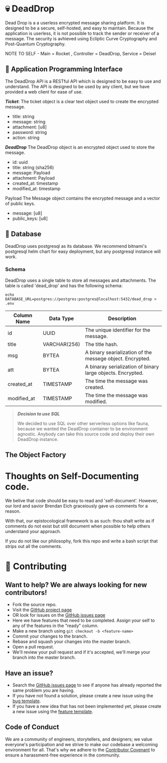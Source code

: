 # 💀 DeadDrop
Dead Drop is a a userless encrypted message sharing platform. It is designed to be a secure, self-hosted, and easy to maintain. 
Because the application is userless, it is not possible to track the sender or receiver of a message. The security is avhieved using Ecliptic Curve Cryptography and Post-Quantum Cryptography.


NOTE TO SELF - Main = Rocket , Controller = DeadDrop, Service = Deisel 
## 🤖 Application Programming Interface
The DeadDrop API is a RESTful API which is designed to be easy to use and understand. The API is designed to be used by any client, but we have provided a web client for ease of use.

***Ticket***:
The ticket object is a clear text object used to create the encrypted message.
- title: string
- message: string
- attachment: [u8]
- password: string
- action: string

***DeadDrop***
The DeadDrop object is an encrypted object used to store the message.
- id: uuid
- title: string (sha256)
- message: Payload
- attachment: Payload
- created_at: timestamp
- modified_at: timestamp

Payload
The Message object contains the encrypted message and a vector of public keys.
- message: [u8]
- public_keys: [u8]



## 🐘 Database
DeadDrop uses postgresql as its database. We recommend bitnami's postgresql helm chart for easy deployment, but any postgresql instance will work.


### Schema
DeadDrop uses a single table to store all messages and attachments. The table is called 'dead_drop' and has the following schema:


`echo DATABASE_URL=postgres://postgres:postgres@localhost:5432/dead_drop > .env`


| Column Name | Data Type | Description |
| ----------- | --------- | ----------- |
| id | UUID | The unique identifier for the message. |
| title | VARCHAR(256) | The title hash. |
| msg | BYTEA | A binary searialization of the messege object. Encrypted. |
| att | BYTEA | A binaray serialization of binary large objects. Encrypted.|
| created_at | TIMESTAMP | The time the message was created. |
| modified_at | TIMESTAMP | The time the message was modified. |


> ***Decision to use SQL***
>
> We decided to use SQL over other serverless options like fauna, because we wanted the DeadDrop container to be environment agnostic. Anybody can take this source code and deploy their own DeadDrop instance.


## The Object Factory




# Thoughts on Self-Documenting code.
We belive that code should be easy to read and 'self-document'. However, our lord and savior Brendan Eich graceiously gave us comments for a reason.

With that, our epistocological framework is as such: thou shalt write as if comments do not exist but still document when possible to help others understand your approach.

If you do not like our philosophy, fork this repo and write a bash script that strips out all the comments.



# 🛂 Contributing
## Want to help? We are always looking for new contributors!
- Fork the source repo.
- Visit the [GitHub project page](https://github.com/orgs/Artemis-Holdings/projects/3)
- OR look for issues on the [GitHub issues page](https://github.com/Artemis-Holdings/dead-drop/issues)
- Here we have features that need to be completed. Assign your self to any of the features in the "ready" column.
- Make a new branch using `git checkout -b <feature-name>`
- Commit your changes to the branch.
- Rebase and squash your changes into the master branch.
- Open a pull request.
- We'll review your pull request and if it's accepted, we'll merge your branch into the master branch.

## Have an issue?
- Search the [GitHub issues page](https://github.com/Artemis-Holdings/dead-drop/issues) to see if anyone has already reported the same problem you are having.
- If you have not found a solution, please create a new issue using the [bug template](https://github.com/TheMagicNacho/Silmarillion/issues/new?assignees=&labels=&template=bug_report.md&title=).
- If you have a new idea that has not been implemented yet, please create a new issue using the [feature template](https://github.com/TheMagicNacho/Silmarillion/issues/new?assignees=&labels=&template=feature_request.md&title=).

## Code of Conduct
We are a community of engineers, storytellers, and designers; we value everyone's participation and we strive to make our codebase a welcoming environment for all.
That's why we adhere to the [Contributor Covenant](https://www.contributor-covenant.org/) to ensure a harassment-free experience in the community. 